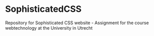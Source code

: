 # SophisticatedCSS
Repository for Sophisticated CSS website - Assignment for the course webtechnology at the University in Utrecht
